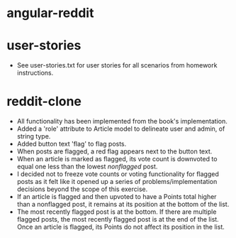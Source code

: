 # angular-reddit

# user-stories
* See user-stories.txt for user stories for all scenarios from homework instructions.

# reddit-clone
* All functionality has been implemented from the book's implementation.
* Added a 'role' attribute to Article model to delineate user and admin, of string type.
* Added button text 'flag' to flag posts.
* When posts are flagged, a red flag appears next to the button text.
* When an article is marked as flagged, its vote count is downvoted to equal one less than the lowest _nonflagged_ post.
* I decided not to freeze vote counts or voting functionality for flagged posts as it felt like it opened up a series of problems/implementation decisions beyond the scope of this exercise.
* If an article is flagged and then upvoted to have a Points total higher than a nonflagged post, it remains at its position at the bottom of the list. 
* The most recently flagged post is at the bottom. If there are multiple flagged posts, the most recently flagged post is at the end of the list. Once an article is flagged, its Points do not affect its position in the list.

